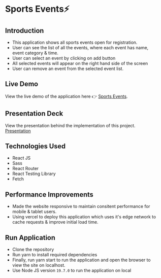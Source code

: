 # Sports Events⚡  

## Introduction
- This application shows all sports events open for registration.
- User can see the list of all the events, where each event has name, event category & time.
- User can select an event by clicking on add button
- All selected events will appear on the right hand side of the screen
- User can remove an event from the selected event list.

## Live Demo
View the live demo of the application here 👉 [Sports Events](https://sportsday.vercel.app/).


## Presentation Deck
View the presentation behind the implementation of this project.
[Presentation](https://docs.google.com/presentation/d/113Iksp0oZwj5O138dCvSgDLjPN4-7bQIMVv-G2BKy_U/edit?usp=sharing)


## Technologies Used
- React JS
- Sass
- React Router
- React Testing Library
- Fetch


## Performance Improvements
- Made the website responsive to maintain consitent performance for mobile & tablet users.
- Using vercel to deploy this application which uses it's edge network to cache requests & improve initial load time.

## Run Application
- Clone the repository
- Run yarn to install required dependencies
- Finally, run yarn start to run the application and open the browser to view the site on localhost.
- Use Node JS version `19.7.0` to run the application on local
